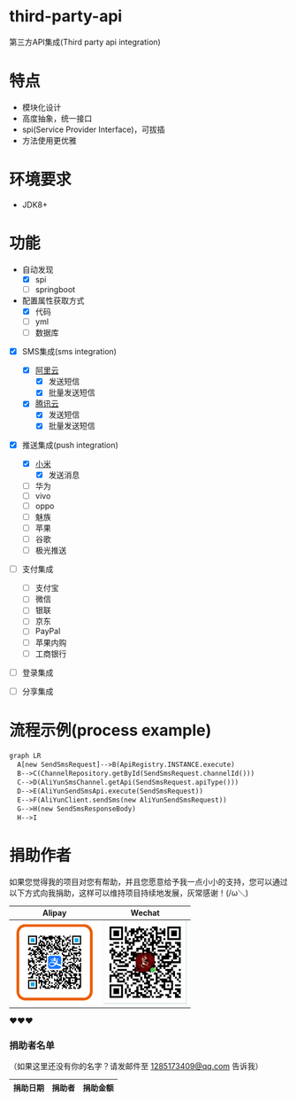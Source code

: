 # third-party-api
  第三方API集成(Third party api integration)

# 特点
  + 模块化设计
  + 高度抽象，统一接口
  + spi(Service Provider Interface)，可拔插
  + 方法使用更优雅

# 环境要求
  + JDK8+

# 功能
  + 自动发现
    + [x] spi
    + [ ] springboot
  + 配置属性获取方式
    + [x] 代码
    + [ ] yml
    + [ ] 数据库
  + [x] SMS集成(sms integration)
    + [x] [阿里云](/third-party-api-sms-aliyun/README.md)
      + [X] 发送短信
      + [X] 批量发送短信
    + [X] [腾讯云](/third-party-api-sms-tencent/README.md)
      + [X] 发送短信
      + [X] 批量发送短信
  + [x] 推送集成(push integration)
    + [X] [小米](/third-party-api-push-xiaomi/README.md)
      + [X] 发送消息
    + [ ] 华为
    + [ ] vivo
    + [ ] oppo
    + [ ] 魅族
    + [ ] 苹果
    + [ ] 谷歌
    + [ ] 极光推送
  + [ ] 支付集成
    + [ ] 支付宝
    + [ ] 微信
    + [ ] 银联
    + [ ] 京东
    + [ ] PayPal
    + [ ] 苹果内购
    + [ ] 工商银行
  + [ ] 登录集成
  + [ ] 分享集成



# 流程示例(process example)
```mermaid
graph LR
  A[new SendSmsRequest]-->B(ApiRegistry.INSTANCE.execute)
  B-->C(ChannelRepository.getById(SendSmsRequest.channelId()))
  C-->D(AliYunSmsChannel.getApi(SendSmsRequest.apiType()))
  D-->E(AliYunSendSmsApi.execute(SendSmsRequest))
  E-->F(AliYunClient.sendSms(new AliYunSendSmsRequest))
  G-->H(new SendSmsResponseBody)
  H-->I
```

# 捐助作者

如果您觉得我的项目对您有帮助，并且您愿意给予我一点小小的支持，您可以通过以下方式向我捐助，这样可以维持项目持续地发展，灰常感谢！(/ω＼)

| Alipay | Wechat | 
| :------: | :------: | 
| <img width="150" src="./docs/donate/alipay.png"> | <img width="150" src="./docs/donate/wechat.jpg"> | 

❤❤❤

### 捐助者名单

（如果这里还没有你的名字？请发邮件至 1285173409@qq.com 告诉我）

| 捐助日期 | 捐助者 | 捐助金额 |
| --- | --- | --- |


